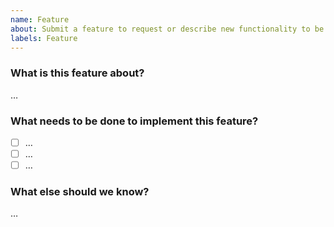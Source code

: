 ```yaml
---
name: Feature
about: Submit a feature to request or describe new functionality to be added.
labels: Feature
---
```


### What is this feature about?

…

### What needs to be done to implement this feature?

- [ ] …
- [ ] …
- [ ] …

### What else should we know?

…
